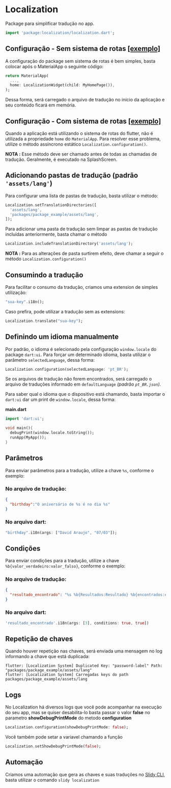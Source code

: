 # Localization

Package para simplificar tradução no app.

```dart
import 'package:localization/localization.dart';
```

## Configuração - Sem sistema de rotas   [[exemplo]](https://github.com/davidsdearaujo/localization/blob/master/example/README.md)

A configuração do package sem sistema de rotas é bem simples, basta colocar após o MaterialApp o seguinte código:

```dart
return MaterialApp(
  ...,
  home: LocalizationWidget(child: MyHomePage()),
);
```

Dessa forma, será carregado o arquivo de tradução no início da aplicação e seu conteúdo ficará em memória.

## Configuração - Com sistema de rotas   [[exemplo]](https://github.com/davidsdearaujo/localization/blob/master/example/README.md)

Quando a aplicação está utilizando o sistema de rotas do flutter, não é utilizada a propriedade `home` do `MaterialApp`.
Para resolver esse problema, utilize o método assíncrono estático `Localization.configuration()`.

**NOTA :** Esse método deve ser chamado antes de todas as chamadas de tradução. Geralmente, é executado na SplashScreen.

## Adicionando pastas de tradução (padrão `'assets/lang'`)
Para configurar uma lista de pastas de tradução, basta utilizar o método:
```dart
Localization.setTranslationDirectories([
  'assets/lang',
  'packages/package_example/assets/lang',
]);
```

Para adicionar uma pasta de tradução sem limpar as pastas de tradução incluídas anteriormente, basta chamar o método 
```dart
Localization.includeTranslationDirectory('assets/lang');
```

**NOTA :** Para as alterações de pasta surtirem efeito, deve chamar a seguir o método `Localization.configuration()`

## Consumindo a tradução

Para facilitar o consumo da tradução, criamos uma extension de simples utilização:

```dart
"sua-key".i18n();
```

Caso prefira, pode utilizar a tradução sem as extensions:
```dart
Localization.translate("sua-key");
```

## Definindo um idioma manualmente

Por padrão, o idioma é selecionado pela configuração `window.locale` do package `dart:ui`.
Para forçar um determinado idioma, basta utilizar o parâmetro `selectedLanguage`, dessa forma:

```dart
Localization.configuration(selectedLanguage: 'pt_BR');
```

Se os arquivos de tradução não forem encontrados, será carregado o arquivo de traduções informado em `defaultLanguage` _(padrão `pt_BR.json`)_.

Para saber qual o idioma que o dispositivo está chamando, basta importar o `dart:ui` dar um print de `window.locale`, dessa forma:

**main.dart**

```dart
import 'dart:ui';

void main(){
  debugPrint(window.locale.toString());
  runApp(MyApp());
}
```

## Parâmetros

Para enviar parâmetros para a tradução, utilize a chave `%s`, conforme o exemplo:

### No arquivo de tradução:

```json
{
  "birthday":"O aniversário de %s é no dia %s"
}
```

### No arquivo dart:

```dart
"birthday".i18n(args: ["David Araujo", "07/03"]);
```

## Condições

Para enviar condições para a tradução, utilize a chave `%b{valor_verdadeiro:valor_falso}`, conforme o exemplo:

### No arquivo de tradução:

```json
{
  "resultado_encontrado": "%s %b{Resultados:Resultado} %b{encontrados:encontrado}"
}
```

### No arquivo dart:

```dart
'resultado_encontrado'.i18n(args: [3], conditions: true, true])
```

## Repetição de chaves
Quando houver repetição nas chaves, será enviada uma mensagem no log informando a chave que está duplicada:

```
flutter: [Localization System] Duplicated Key: "password-label" Path: "packages/package_example/assets/lang"
flutter: [Localization System] Carregadas keys do path packages/package_example/assets/lang
```

## Logs

No Localization há diversos logs que você pode acompanhar na execução do seu app, mas se quiser desabilita-lo basta passar o valor **false** no parametro **showDebugPrintMode** do metodo **configuration**

```dart
Localization.configuration(showDebugPrintMode: false);
```

Você também pode setar a variavel chamando a função
```dart
Localization.setShowDebugPrintMode(false);
```

## Automação

Criamos uma automação que gera as chaves e suas traduções no [Slidy CLI](https://pub.dev/packages/slidy), basta utilizar o comando `slidy localization`
